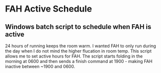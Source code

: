 # FAH Active Schedule

## Windows batch script to schedule when FAH is active

24 hours of running keeps the room warm. I wanted FAH to only run during the day when I do not mind the higher flucation in room temp. This script allows me to set active hours for FAH. The script starts folding in the morning at 0600 and then sends a finish command at 1900 - making FAH inactive between ~1900 and 0600.
